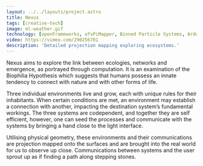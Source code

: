 ```yaml
---
layout: ../../layouts/project.astro
title: Nexus
tags: [creative-tech]
image: ml-weather.gif
technology: [openFrameworks, ofxPiMapper, Binned Particle Systems, Arduino]
video: https://vimeo.com/290256701
description: 'Detailed projection mapping exploring ecosystems.'
---
```


Nexus aims to explore the link between ecologies, networks and emergence, as
portrayed through computation. It is an examination of the Biophilia Hypothesis
which suggests that humans possess an innate tendency to connect with nature
and with other forms of life.

Three individual environments live and grow, each with unique rules for their
inhabitants. When certain conditions are met, an environment may establish a
connection with another, impacting the destination system’s fundamental
workings. The three systems are codependent, and together they are self
efficient, however, one can seed the processes and communicate with the systems
by bringing a hand close to the light interface.

Utilising physical geometry, these environments and their communications are
projection mapped onto the surfaces and are brought into the real world for us
to observe up close. Communications between systems and the user sprout up as
if finding a path along stepping stones.

